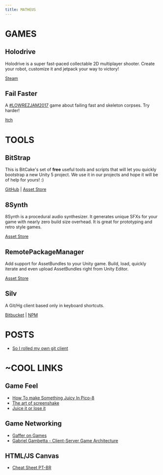 ```yaml
---
title: MATHEUS
---
```


# GAMES

## Holodrive

Holodrive is a super fast-paced collectable 2D multiplayer shooter. Create your robot, customize it and jetpack your way to victory!

[Steam](http://store.steampowered.com/app/370770/Holodrive/)

## Fail Faster

A [#LOWREZJAM2017](https://twitter.com/hashtag/lowrezjam2017) game about failing fast and skeleton corpses. Try harder!

[Itch](https://foletto.itch.io/failfaster)

# TOOLS

## BitStrap

This is BitCake's set of **free** useful tools and scripts that will let you quickly bootstrap a new Unity 5 project. 
We use it in our projects and hope it will be of help for yours! :)

[GitHub](https://github.com/bitcake/bitstrap) |
[Asset Store](https://assetstore.unity.com/packages/tools/bitstrap-51416)

## 8Synth

8Synth is a procedural audio synthesizer. It generates unique SFXs for your game with nearly zero build size overhead. It is great for prototyping and retro style games.

[Asset Store](https://assetstore.unity.com/packages/audio/sound-fx/8synth-14445)

## RemotePackageManager

Add support for AssetBundles to your Unity game. Build, load, quickly iterate and even upload AssetBundles right from Unity Editor.

[Asset Store](https://assetstore.unity.com/packages/tools/utilities/remotepackagemanager-asset-bundles-18115)

## Silv

A Git/Hg client based only in keyboard shortcuts.

[Bitbucket](https://bitbucket.org/matheuslessarodrigues/silv) |
[NPM](https://www.npmjs.com/package/silv)

# POSTS

- [So I rolled my own git client](https://medium.com/@matheuslrod/so-i-rolled-my-own-git-client-c4cbf122e567)

# ~COOL LINKS

## Game Feel

- [How To make Something Juicy In Pico-8](https://www.youtube.com/watch?v=Kut0dirprmU)
- [The art of screenshake](https://www.youtube.com/watch?v=AJdEqssNZ-U)
- [Juice it or lose it](https://www.youtube.com/watch?v=Fy0aCDmgnxg)

## Game Networking

- [Gaffer on Games](https://gafferongames.com/)
- [Gabriel Gambetta - Client-Server Game Architecture](http://www.gabrielgambetta.com/client-server-game-architecture.html)

## HTML/JS Canvas

- [Cheat Sheet PT-BR](https://matheuslessarodrigues.github.io/LP-Codes/)
